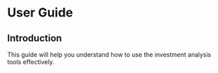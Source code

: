 # User Guide

## Introduction
This guide will help you understand how to use the investment analysis tools effectively.
